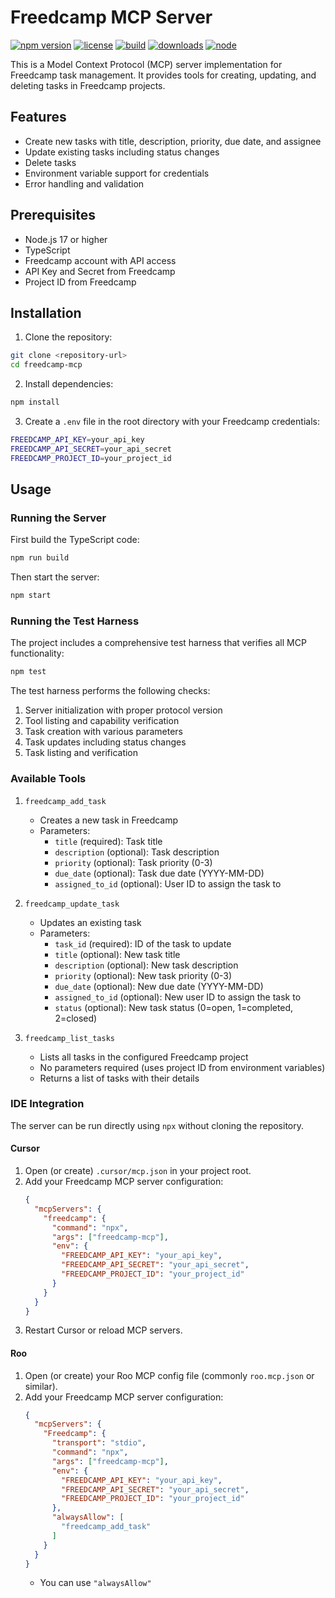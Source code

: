 # Freedcamp MCP Server

[![npm version](https://img.shields.io/npm/v/freedcamp-mcp)](https://www.npmjs.com/package/freedcamp-mcp)
[![license](https://img.shields.io/npm/l/freedcamp-mcp)](./LICENSE)
[![build](https://github.com/gabeosx/freedmcpcamp/actions/workflows/ci.yml/badge.svg)](https://github.com/gabeosx/freedmcpcamp/actions/workflows/ci.yml)
[![downloads](https://img.shields.io/npm/dm/freedcamp-mcp)](https://www.npmjs.com/package/freedcamp-mcp)
[![node](https://img.shields.io/node/v/freedcamp-mcp)](https://nodejs.org/)

This is a Model Context Protocol (MCP) server implementation for Freedcamp task management. It provides tools for creating, updating, and deleting tasks in Freedcamp projects.

## Features

- Create new tasks with title, description, priority, due date, and assignee
- Update existing tasks including status changes
- Delete tasks
- Environment variable support for credentials
- Error handling and validation

## Prerequisites

- Node.js 17 or higher
- TypeScript
- Freedcamp account with API access
- API Key and Secret from Freedcamp
- Project ID from Freedcamp

## Installation

1. Clone the repository:
```bash
git clone <repository-url>
cd freedcamp-mcp
```

2. Install dependencies:
```bash
npm install
```

3. Create a `.env` file in the root directory with your Freedcamp credentials:
```bash
FREEDCAMP_API_KEY=your_api_key
FREEDCAMP_API_SECRET=your_api_secret
FREEDCAMP_PROJECT_ID=your_project_id
```

## Usage

### Running the Server

First build the TypeScript code:
```bash
npm run build
```

Then start the server:
```bash
npm start
```

### Running the Test Harness

The project includes a comprehensive test harness that verifies all MCP functionality:

```bash
npm test
```

The test harness performs the following checks:
1. Server initialization with proper protocol version
2. Tool listing and capability verification
3. Task creation with various parameters
4. Task updates including status changes
5. Task listing and verification

### Available Tools

1. `freedcamp_add_task`
   - Creates a new task in Freedcamp
   - Parameters:
     - `title` (required): Task title
     - `description` (optional): Task description
     - `priority` (optional): Task priority (0-3)
     - `due_date` (optional): Task due date (YYYY-MM-DD)
     - `assigned_to_id` (optional): User ID to assign the task to

2. `freedcamp_update_task`
   - Updates an existing task
   - Parameters:
     - `task_id` (required): ID of the task to update
     - `title` (optional): New task title
     - `description` (optional): New task description
     - `priority` (optional): New task priority (0-3)
     - `due_date` (optional): New due date (YYYY-MM-DD)
     - `assigned_to_id` (optional): New user ID to assign the task to
     - `status` (optional): New task status (0=open, 1=completed, 2=closed)

3. `freedcamp_list_tasks`
   - Lists all tasks in the configured Freedcamp project
   - No parameters required (uses project ID from environment variables)
   - Returns a list of tasks with their details

### IDE Integration

The server can be run directly using `npx` without cloning the repository.

#### Cursor

1. Open (or create) `.cursor/mcp.json` in your project root.
2. Add your Freedcamp MCP server configuration:
   ```json
   {
     "mcpServers": {
       "freedcamp": {
         "command": "npx",
         "args": ["freedcamp-mcp"],
         "env": {
           "FREEDCAMP_API_KEY": "your_api_key",
           "FREEDCAMP_API_SECRET": "your_api_secret",
           "FREEDCAMP_PROJECT_ID": "your_project_id"
         }
       }
     }
   }
   ```
3. Restart Cursor or reload MCP servers.

#### Roo

1. Open (or create) your Roo MCP config file (commonly `roo.mcp.json` or similar).
2. Add your Freedcamp MCP server configuration:
   ```json
   {
     "mcpServers": {
       "Freedcamp": {
         "transport": "stdio",
         "command": "npx",
         "args": ["freedcamp-mcp"],
         "env": {
           "FREEDCAMP_API_KEY": "your_api_key",
           "FREEDCAMP_API_SECRET": "your_api_secret",
           "FREEDCAMP_PROJECT_ID": "your_project_id"
         },
         "alwaysAllow": [
           "freedcamp_add_task"
         ]
       }
     }
   }
   ```
   - You can use `"alwaysAllow"`